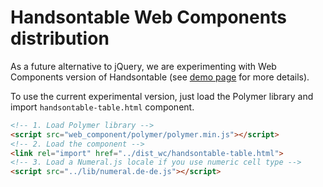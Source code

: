# Handsontable Web Components distribution

As a future alternative to jQuery, we are experimenting with Web Components version of Handsontable (see <a href="http://handsontable.com/demo/web_component.html">demo page</a> for more details).

To use the current experimental version, just load the Polymer library and import `handsontable-table.html` component.

```html
<!-- 1. Load Polymer library -->
<script src="web_component/polymer/polymer.min.js"></script>
<!-- 2. Load the component -->
<link rel="import" href="../dist_wc/handsontable-table.html">
<!-- 3. Load a Numeral.js locale if you use numeric cell type -->
<script src="../lib/numeral.de-de.js"></script>
```